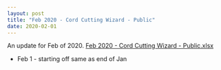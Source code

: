 ```yaml
---
layout: post
title: "Feb 2020 - Cord Cutting Wizard - Public"
date: 2020-02-01
---
```

<p>An update for Feb of 2020. <a href="/Feb 2020 - Cord Cutting Wizard - Public.xlsx">Feb 2020 - Cord Cutting Wizard - Public.xlsx</a>
  <p>
    <ul>
      <li>Feb 1 - starting off same as end of Jan
